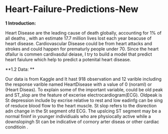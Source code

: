# Heart-Failure-Predictions-New
**1 Introduction:**

Heart Disease are the leading cause of death globally, accounting for 1% of all deaths , with an estimate 17.7 million lives lost each year beacuse of heart disease. 
Cardiovascular Disease could be from heart attacks and strokes and could happen for prematurly people under 70. Since the heart dfailur is commen cardivasdul deiase, I try to build a model that predict heart faiulure which help to predict a potenital heart disease.


**1.2 Data: **

Our data is from Kaggle and It hast 918 observation and 12 varible including the response varible named HeartDisease with a value of 0 (noraml) or (Heart Diseas).
To explain some of the important variable, could be old peak and ST_slop are the feature of excerise electrocardiogram(ECG). Oldpeak is St depression include by excrise relative to rest and low eadinfg can be sing of resduce blood flow to the heart muscle. St slop refers to the disrection adn change in the St segment ofd ECG. The upslcing ST segment may be a normal fininf in younger individiuals who are physiocally active while a downslopingh St can be indicative of cornory arter diseas or other cardiac conditioin .


 
